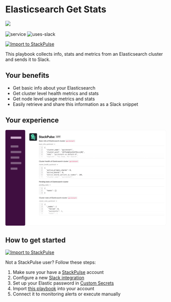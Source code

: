 # Elasticsearch Get Stats

<img src="../../images/elastic.png" width="150">

![service](https://img.shields.io/static/v1?label=service&message=Elasticsearch&style=flat&logo=Elasticsearch&color=00BFB3)
![uses-slack](https://img.shields.io/static/v1?label=uses&message=Slack&style=flat&logo=slack&color=4A154B)

[![Import to StackPulse](../../images/open_in_stackpulse.svg)](https://app.stackpulse.io/playbook/create?tab=playbook#https://github.com/stackpulse/playbooks/blob/master/elastic/get-stats/playbook.yaml)

This playbook collects info, stats and metrics from an Elasticsearch cluster and sends it to Slack.

## Your benefits

- Get basic info about your Elasticsearch
- Get cluster level health metrics and stats
- Get node level usage metrics and stats
- Easily retrieve and share this information as a Slack snippet

## Your experience

![elastic stats as snippets in Slack](../../images/elastic_get_stats.svg)

## How to get started

[![Import to StackPulse](../../images/open_in_stackpulse.svg)](https://app.stackpulse.io/playbook/create?tab=playbook#https://github.com/stackpulse/playbooks/blob/master/elastic/get-stats/playbook.yaml)

Not a StackPulse user? Follow these steps:

1. Make sure your have a [StackPulse](https://stackpulse.com/get-started) account
2. Configure a  new [Slack integration](https://docs.stackpulse.io/getting_started/#step-3-configure-a-new-slack-integration)
3. Set up your Elastic password in [Custom Secrets](https://docs.stackpulse.io/integrations/#custom-integrations-secrets)
4. Import [this playbook](https://app.stackpulse.io/playbooks) into your account
5. Connect it to monitoring alerts or execute manually
